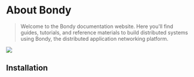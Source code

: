 # About Bondy

> Welcome to the Bondy documentation website. Here you'll find guides, tutorials, and reference materials to build distributed systems using Bondy, the distributed application networking platform.

![](../figures/bondy_cluster.png)

## Installation



